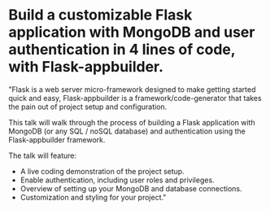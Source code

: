 Build a customizable Flask application with MongoDB and user authentication in 4 lines of code, with Flask-appbuilder.
============================================

"Flask is a web server micro-framework designed to make getting started quick and easy, Flask-appbuilder is a framework/code-generator that takes the pain out of project setup and configuration.

This talk will walk through the process of building a Flask application with MongoDB (or any SQL / noSQL database) and authentication using the Flask-appbuilder framework.

The talk will feature:
* A live coding demonstration of the project setup.
* Enable authentication, including user roles and privileges.
* Overview of setting up your MongoDB and database connections.
* Customization and styling for your project."

	
